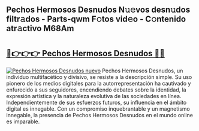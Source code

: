 ## Pechos Hermosos Desnudos N𝚞𝚎vos desn𝚞dos filtr𝚊dos - Parts-qwm F𝚘tos vid𝚎o - C𝚘ntenido atr𝚊ctivo M68Am

# <h2><a href="http://mb9i8kj.tromn.icu/?c=Pechos+Hermosos+Desnudos">🔗👉👉👉 Pechos Hermosos Desnudos 🔗🔗</a></h2>

[![Pechos Hermosos Desnudos nuevo](https://i.imgur.com/pEAQMta.gif)](http://mb9i8kj.tromn.icu/?c=Pechos+Hermosos+Desnudos)
Pechos Hermosos Desnudos, un individuo multifacético y divisivo, se resiste a la descripción simple. Su uso pionero de los medios digitales para la autorrepresentación ha cautivado y enfurecido a sus seguidores, encendiendo debates sobre la identidad, la expresión artística y la naturaleza evolutiva de las sociedades en línea. Independientemente de sus esfuerzos futuros, su influencia en el ámbito digital es innegable. Con un compromiso inquebrantable y un magnetismo innegable, la presencia de Pechos Hermosos Desnudos en el mundo online es imparable.
